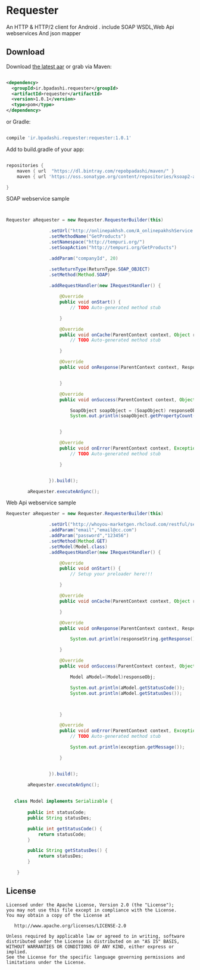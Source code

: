 Requester
======

An HTTP & HTTP/2 client for Android . include SOAP WSDL,Web Api webservices And json mapper


Download
--------

Download [the latest aar][3] or grab via Maven:
```xml

<dependency>
  <groupId>ir.bpadashi.requester</groupId>
  <artifactId>requester</artifactId>
  <version>1.0.1</version>
  <type>pom</type>
</dependency>
```
or Gradle:
```groovy

compile 'ir.bpadashi.requester:requester:1.0.1'
```
Add to build.gradle of your app:
```groovy

repositories {
    maven { url  "https://dl.bintray.com/repobpadashi/maven/" }
    maven { url 'https://oss.sonatype.org/content/repositories/ksoap2-android-releases' }

}
```


SOAP webservice sample
```java


Requester aRequester = new Requester.RequesterBuilder(this)

                .setUrl("http://onlinepakhsh.com/A_onlinepakhshService.asmx?WSDL")
                .setMethodName("GetProducts")
                .setNamespace("http://tempuri.org/")
                .setSoapAction("http://tempuri.org/GetProducts")

                .addParam("companyId", 20)

                .setReturnType(ReturnType.SOAP_OBJECT)
                .setMethod(Method.SOAP)
                
                .addRequestHandler(new IRequestHandler() {

                    @Override
                    public void onStart() {
                        // TODO Auto-generated method stub

                    }

                    @Override
                    public void onCache(ParentContext context, Object responseObj) {
                        // TODO Auto-generated method stub

                    }

                    @Override
                    public void onResponse(ParentContext context, ResponseString response) {


                    }

                    @Override
                    public void onSuccess(ParentContext context, Object responseObj, boolean hasCache) {

                        SoapObject soapObject = (SoapObject) responseObj;
                        System.out.println(soapObject.getPropertyCount());


                    }

                    @Override
                    public void onError(ParentContext context, Exception exception, String exceptionFarsi) {
                        // TODO Auto-generated method stub

                    }


                }).build();

        aRequester.executeAnSync();
```

Web Api webservice sample
```java
Requester aRequester = new Requester.RequesterBuilder(this)

                .setUrl("http://whoyou-marketgen.rhcloud.com/restful/services/reg")
                .addParam("email","email@cc.com")
                .addParam("password","123456")
                .setMethod(Method.GET)
                .setModel(Model.class)
                .addRequestHandler(new IRequestHandler() {

                    @Override
                    public void onStart() {
                        // Setup your preloader here!!!

                    }

                    @Override
                    public void onCache(ParentContext context, Object responseObj) {

                    }

                    @Override
                    public void onResponse(ParentContext context, ResponseString responseString) {

                        System.out.println(responseString.getResponse());

                    }

                    @Override
                    public void onSuccess(ParentContext context, Object responseObj, boolean hasCache) {

                        Model aModel=(Model)responseObj;

                        System.out.println(aModel.getStatusCode());
                        System.out.println(aModel.getStatusDes());



                    }

                    @Override
                    public void onError(ParentContext context, Exception exception, String exceptionFarsi) {
                        // TODO Auto-generated method stub

                        System.out.println(exception.getMessage());

                    }


                }).build();

        aRequester.executeAnSync();
        
        
   class Model implements Serializable {
   
        public int statusCode;
        public String statusDes;

        public int getStatusCode() {
            return statusCode;
        }

        public String getStatusDes() {
            return statusDes;
        }

    }
```


License
-------

    Licensed under the Apache License, Version 2.0 (the "License");
    you may not use this file except in compliance with the License.
    You may obtain a copy of the License at

       http://www.apache.org/licenses/LICENSE-2.0

    Unless required by applicable law or agreed to in writing, software
    distributed under the License is distributed on an "AS IS" BASIS,
    WITHOUT WARRANTIES OR CONDITIONS OF ANY KIND, either express or implied.
    See the License for the specific language governing permissions and
    limitations under the License.


 [1]: http://square.github.io/okhttp
 [2]: https://github.com/square/okhttp/wiki
 [3]: https://dl.bintray.com/repobpadashi/maven/ir/bpadashi/requester/requester/1.0.1/requester-1.0.1.aar
 [4]: https://search.maven.org/remote_content?g=com.squareup.okhttp3&a=mockwebserver&v=LATEST
 [snap]: https://oss.sonatype.org/content/repositories/snapshots/
